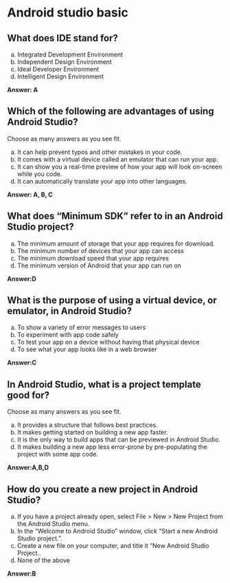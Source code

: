 # Android studio basic
## What does IDE stand for?
<ol type="a">
  <li>Integrated Development Environment</li>
  <li>Independent Design Environment</li>
  <li>Ideal Developer Environment</li>
  <li>Intelligent Design Environment</li>
</ol>

**Answer: A**
## Which of the following are advantages of using Android Studio?
Choose as many answers as you see fit.

<ol type="a">
  <li>It can help prevent typos and other mistakes in your code.</li>
  <li>It comes with a virtual device called an emulator that can run your app.</li>
  <li>It can show you a real-time preview of how your app will look on-screen while you code.</li>
  <li>It can automatically translate your app into other languages.</li>
</ol>

**Answer: A, B, C**

## What does “Minimum SDK” refer to in an Android Studio project?

<ol type="a">
  <li>The minimum amount of storage that your app requires for download.</li>
  <li>The minimum number of devices that your app can access</li>
  <li>The minimum download speed that your app requires</li>
  <li>The minimum version of Android that your app can run on</li>
</ol>

**Answer:D**

## What is the purpose of using a virtual device, or emulator, in Android Studio?

<ol type="a">
  <li>To show a variety of error messages to users</li>
  <li>To experiment with app code safely</li>
  <li>To test your app on a device without having that physical device</li>
  <li>To see what your app looks like in a web browser</li>
</ol>


**Answer:C**
## In Android Studio, what is a project template good for?
Choose as many answers as you see fit.

<ol type="a">
  <li>It provides a structure that follows best practices.</li>
  <li>It makes getting started on building a new app faster.</li>
  <li>It is the only way to build apps that can be previewed in Android Studio.</li>
  <li>It makes building a new app less error-prone by pre-populating the project with some app code.</li>
</ol>

**Answer:A,B,D**


## How do you create a new project in Android Studio?

<ol type="a">
  <li>If you have a project already open, select File > New > New Project from the Android Studio menu.</li>
  <li>In the “Welcome to Android Studio” window, click “Start a new Android Studio project.”.</li>
  <li>Create a new file on your computer, and title it “New Android Studio Project..</li>
  <li>None of the above</li>
</ol>

**Answer:B**








